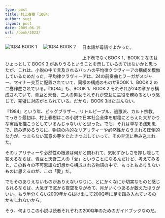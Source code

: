 ```yaml
---
type: post
title: 村上春樹『1Q84』
author: sugi
layout: post
date: 2009-06-15
url: /book/2023/
---
```

<a href="http://www.amazon.co.jp/exec/obidos/ASIN/4103534222/chezsugi-22/ref=nosim/" onclick="_gaq.push(['_trackEvent', 'outbound-article', 'http://www.amazon.co.jp/exec/obidos/ASIN/4103534222/chezsugi-22/ref=nosim/', '']);" name="amazletlink" target="_blank"><img src="http://i1.wp.com/ecx.images-amazon.com/images/I/41wyR3LA5GL._SL160_.jpg?w=660" alt="1Q84 BOOK 1" class="alignleft" style="float: left; margin: 0 20px 20px 0;" data-recalc-dims="1" /></a><a href="http://www.amazon.co.jp/exec/obidos/ASIN/4103534230/chezsugi-22/ref=nosim/" onclick="_gaq.push(['_trackEvent', 'outbound-article', 'http://www.amazon.co.jp/exec/obidos/ASIN/4103534230/chezsugi-22/ref=nosim/', '']);" name="amazletlink" target="_blank"><img src="http://i0.wp.com/ecx.images-amazon.com/images/I/41shjjawEPL._SL160_.jpg?w=660" alt="1Q84 BOOK 2" class="alignleft" style="float: left; margin: 0 20px 20px 0;" data-recalc-dims="1" /></a>

日本語が母語でよかった。

上下巻でなくBOOK 1、BOOK 2 なのはひょっとして BOOK 3 がありうるということを示しているのではないかと思ったが、これは、小説の中で言及されるバッハの平均律クラヴィーアの構成を模倣しているためだった。平均律クラヴィーアは、24の前奏曲とフーガがメジャー、マイナー交互に配置されていて、同様の構成のものがBOOK 1、BOOK 2 の二巻作曲されている。『1Q84』も、BOOK 1、BOOK 2 それぞれが24の章から構成されていて、青豆と天吾、二人の男女それぞれが交互に主役を務めるという感じで、完璧に対応がとられている。だから、BOOK 3はたぶんない。

『1984』という年、ビッグブラザー、リトルピープル、過激派、カルト宗教。てっきり最初は、村上春樹はこの小説で日本社会全体を射程にとらえた大がかりな寓話を描こうとしているんじゃないかと思った。でも、それは単なる浅知恵で、読み進めるうちに、物語の内的なリアリティーや必然性からうまれる圧倒的な力が、つまらない寓意の芽をたたきつぶしていって、その奔流に呑み込まれた。

そのリアリティーや必然性の根源は何かと問われて、気恥ずかしさを押し隠して答えるならば、青豆と天吾二人の「愛」ということになるんだけど、考えてみると、この数々の不可思議な幻想から構成される物語の中で、もっともありえないものに思えるのが、この「愛」だ。

でもそのありえないものがありえないなりに、とにかくなにか切実なものと感じられるならば、大急ぎで窓から夜空をながめて、月がいくつあるか数えたほうがいい。もう半分くらい2009年から抜け出して200Q年に足を踏み入れているのかもしれないから。

そう、何よりこの小説は読者それぞれの200Q年のためのガイドブックなのだ。

